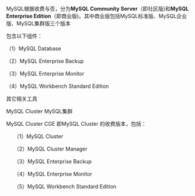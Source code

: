 MySQL根据收费与否，分为**MySQL Community Server**（即社区版)和**MySQL Enterprise Edition**（即商业版)。其中商业版包括MySQL标准版、MySQL企业版、MySQL集群版三个版本


包含以下组件：

（1）MySQL Database

（2）MySQL Enterprise Backup

（3）MySQL Enterprise Monitor

（4）MySQL Workbench Standard Edition


其它相关工具

MySQL Cluster MySQL集群

MySQL Cluster CGE  即MySQL Cluster
的收费版本，包括：

　　（1）MySQL Cluster

　　（2）MySQL Cluster Manager

　　（3）MySQL Enterprise Backup

　　（4）MySQL Enterprise Monitor

　　（5）MySQL Workbench Standard Edition